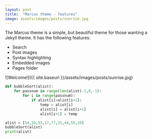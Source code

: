 ```yaml
---
layout: post
title:  "Marcus theme - features"
image: assets/images/posts/sunrise.jpg
---
```


The Marcus theme is a simple, but beautiful theme for those wanting a Jekyll theme. It has the following features:

- Search
- Post images
- Syntax highlighting
- Embedded images
- Pages folder

![Welcome!]({{ site.baseurl }}/assets/images/posts/sunrise.jpg)

```python
def bubbleSort(alist):
    for passnum in range(len(alist)-1,0,-1):
        for i in range(passnum):
            if alist[i]>alist[i+1]:
                temp = alist[i]
                alist[i] = alist[i+1]
                alist[i+1] = temp

alist = [54,26,93,17,77,31,44,55,20]
bubbleSort(alist)
print(alist)
```